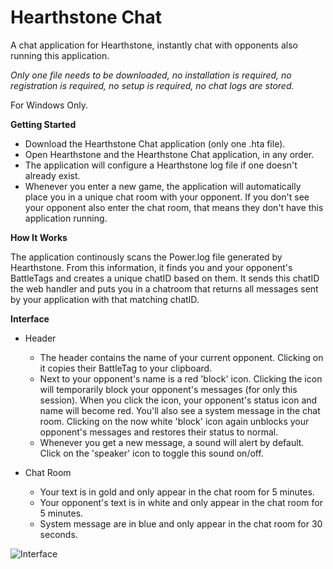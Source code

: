 # Hearthstone Chat
A chat application for Hearthstone, instantly chat with opponents also running this application.

*Only one file needs to be downloaded, no installation is required, no registration is required, no setup is required, no chat logs are stored.*

For Windows Only.

**Getting Started**

* Download the Hearthstone Chat application (only one .hta file).
* Open Hearthstone and the Hearthstone Chat application, in any order.
* The application will configure a Hearthstone log file if one doesn't already exist.
* Whenever you enter a new game, the application will automatically place you in a unique chat room with your opponent. If you don't see your opponent also enter the chat room, that means they don't have this application running.

**How It Works**

The application continously scans the Power.log file generated by Hearthstone. From this information, it finds you and your opponent's BattleTags and creates a unique chatID based on them. It sends this chatID the web handler and puts you in a chatroom that returns all messages sent by your application with that matching chatID.

**Interface**

* Header
  * The header contains the name of your current opponent. Clicking on it copies their BattleTag to your clipboard.
  * Next to your opponent's name is a red 'block' icon. Clicking the icon will temporarily block your opponent's messages (for only this session). When you click the icon, your opponent's status icon and name will become red. You'll also see a system message in the chat room. Clicking on the now white 'block' icon again unblocks your opponent's messages and restores their status to normal.
  * Whenever you get a new message, a sound will alert by default. Click on the 'speaker' icon to toggle this sound on/off.

* Chat Room
  * Your text is in gold and only appear in the chat room for 5 minutes.
  * Your opponent's text is in white and only appear in the chat room for 5 minutes.
  * System message are in blue and only appear in the chat room for 30 seconds.

![Interface](https://i.imgur.com/yVrs8g9.png)
